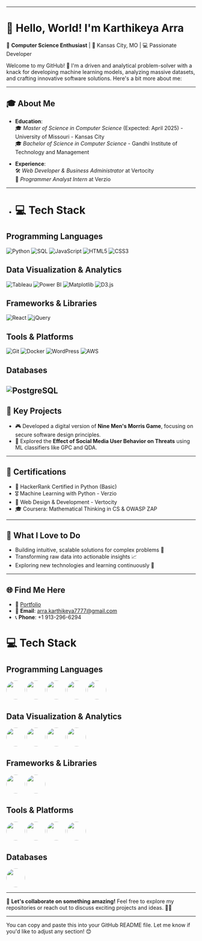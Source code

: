 
---

# 👋 Hello, World! I'm **Karthikeya Arra**  

🌟 **Computer Science Enthusiast** | 📍 Kansas City, MO | 💻 Passionate Developer  

Welcome to my GitHub! 🚀 I'm a driven and analytical problem-solver with a knack for developing machine learning models, analyzing massive datasets, and crafting innovative software solutions. Here's a bit more about me:  

---

## 🎓 **About Me**
- **Education**:  
  🎓 *Master of Science in Computer Science* (Expected: April 2025) - University of Missouri - Kansas City  
  🎓 *Bachelor of Science in Computer Science* - Gandhi Institute of Technology and Management  

- **Experience**:  
  🛠️ *Web Developer & Business Administrator* at Vertocity  
  🔧 *Programmer Analyst Intern* at Verzio  

---
- # 💻 Tech Stack

## Programming Languages
![Python](https://img.shields.io/badge/Python-3776AB?style=for-the-badge&logo=python&logoColor=white)
![SQL](https://img.shields.io/badge/SQL-4479A1?style=for-the-badge&logo=postgresql&logoColor=white)
![JavaScript](https://img.shields.io/badge/JavaScript-F7DF1E?style=for-the-badge&logo=javascript&logoColor=black)
![HTML5](https://img.shields.io/badge/HTML5-E34F26?style=for-the-badge&logo=html5&logoColor=white)
![CSS3](https://img.shields.io/badge/CSS3-1572B6?style=for-the-badge&logo=css3&logoColor=white)

## Data Visualization & Analytics
![Tableau](https://img.shields.io/badge/Tableau-E97627?style=for-the-badge&logo=tableau&logoColor=white)
![Power BI](https://img.shields.io/badge/Power%20BI-F2C811?style=for-the-badge&logo=powerbi&logoColor=black)
![Matplotlib](https://img.shields.io/badge/Matplotlib-007ACC?style=for-the-badge&logo=python&logoColor=white)
![D3.js](https://img.shields.io/badge/D3.js-F9A03C?style=for-the-badge&logo=d3.js&logoColor=white)

## Frameworks & Libraries
![React](https://img.shields.io/badge/React-61DAFB?style=for-the-badge&logo=react&logoColor=black)
![jQuery](https://img.shields.io/badge/jQuery-0769AD?style=for-the-badge&logo=jquery&logoColor=white)

## Tools & Platforms
![Git](https://img.shields.io/badge/Git-F05032?style=for-the-badge&logo=git&logoColor=white)
![Docker](https://img.shields.io/badge/Docker-2496ED?style=for-the-badge&logo=docker&logoColor=white)
![WordPress](https://img.shields.io/badge/WordPress-21759B?style=for-the-badge&logo=wordpress&logoColor=white)
![AWS](https://img.shields.io/badge/AWS-232F3E?style=for-the-badge&logo=amazon-aws&logoColor=white)

## Databases
![PostgreSQL](https://img.shields.io/badge/PostgreSQL-336791?style=for-the-badge&logo=postgresql&logoColor=white)
---

## 🌟 **Key Projects**
- 🎮 Developed a digital version of **Nine Men's Morris Game**, focusing on secure software design principles.  
- 🤖 Explored the **Effect of Social Media User Behavior on Threats** using ML classifiers like GPC and QDA.  

---

## 🎯 **Certifications**
- 🏅 HackerRank Certified in Python (Basic)  
- 🎖️ Machine Learning with Python - Verzio  
- 📜 Web Design & Development - Vertocity  
- 🎓 Coursera: Mathematical Thinking in CS & OWASP ZAP  

---

## 🚀 **What I Love to Do**
- Building intuitive, scalable solutions for complex problems 🧠  
- Transforming raw data into actionable insights 📈  
- Exploring new technologies and learning continuously 🌱  

---

## 🌐 **Find Me Here**
- 💼 [Portfolio](https://arrakarthikeya.netlify.app/)  
- 📧 **Email**: arra.karthikeya7777@gmail.com  
- 📞 **Phone**: +1 913-296-6294

# 💻 Tech Stack

## Programming Languages
<img src="https://img.shields.io/badge/Python-3776AB?style=for-the-badge&logo=python&logoColor=white" height="50" width="50" style="border-radius: 50%;">
<img src="https://img.shields.io/badge/JavaScript-F7DF1E?style=for-the-badge&logo=javascript&logoColor=black" height="50" width="50" style="border-radius: 50%;">
<img src="https://img.shields.io/badge/HTML5-E34F26?style=for-the-badge&logo=html5&logoColor=white" height="50" width="50" style="border-radius: 50%;">
<img src="https://img.shields.io/badge/CSS3-1572B6?style=for-the-badge&logo=css3&logoColor=white" height="50" width="50" style="border-radius: 50%;">
<img src="https://img.shields.io/badge/SQL-4479A1?style=for-the-badge&logo=postgresql&logoColor=white" height="50" width="50" style="border-radius: 50%;">

## Data Visualization & Analytics
<img src="https://img.shields.io/badge/Tableau-E97627?style=for-the-badge&logo=tableau&logoColor=white" height="50" width="50" style="border-radius: 50%;">
<img src="https://img.shields.io/badge/Power%20BI-F2C811?style=for-the-badge&logo=powerbi&logoColor=black" height="50" width="50" style="border-radius: 50%;">
<img src="https://img.shields.io/badge/Matplotlib-007ACC?style=for-the-badge&logo=python&logoColor=white" height="50" width="50" style="border-radius: 50%;">
<img src="https://img.shields.io/badge/D3.js-F9A03C?style=for-the-badge&logo=d3.js&logoColor=white" height="50" width="50" style="border-radius: 50%;">

## Frameworks & Libraries
<img src="https://img.shields.io/badge/React-61DAFB?style=for-the-badge&logo=react&logoColor=black" height="50" width="50" style="border-radius: 50%;">
<img src="https://img.shields.io/badge/jQuery-0769AD?style=for-the-badge&logo=jquery&logoColor=white" height="50" width="50" style="border-radius: 50%;">

## Tools & Platforms
<img src="https://img.shields.io/badge/Git-F05032?style=for-the-badge&logo=git&logoColor=white" height="50" width="50" style="border-radius: 50%;">
<img src="https://img.shields.io/badge/Docker-2496ED?style=for-the-badge&logo=docker&logoColor=white" height="50" width="50" style="border-radius: 50%;">
<img src="https://img.shields.io/badge/WordPress-21759B?style=for-the-badge&logo=wordpress&logoColor=white" height="50" width="50" style="border-radius: 50%;">
<img src="https://img.shields.io/badge/AWS-232F3E?style=for-the-badge&logo=amazon-aws&logoColor=white" height="50" width="50" style="border-radius: 50%;">

## Databases
<img src="https://img.shields.io/badge/PostgreSQL-336791?style=for-the-badge&logo=postgresql&logoColor=white" height="50" width="50" style="border-radius: 50%;">


---

🔗 **Let's collaborate on something amazing!** Feel free to explore my repositories or reach out to discuss exciting projects and ideas. 🚀✨  

---

You can copy and paste this into your GitHub README file. Let me know if you'd like to adjust any section! 😊

<!---
arrakarthikeya/arrakarthikeya is a ✨ special ✨ repository because its `README.md` (this file) appears on your GitHub profile.
You can click the Preview link to take a look at your changes.
--->
